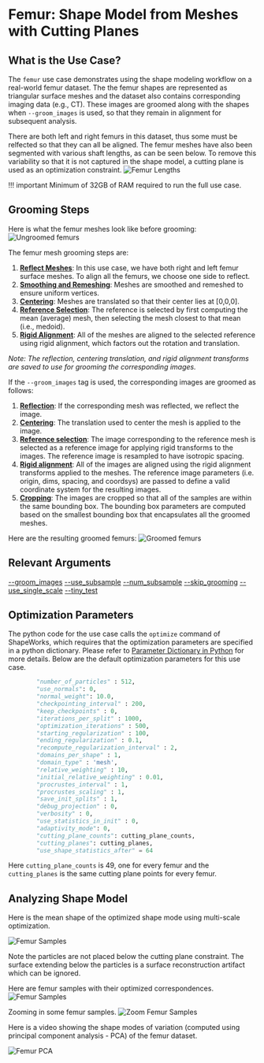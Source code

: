 # Femur: Shape Model from Meshes with Cutting Planes

## What is the Use Case?

The `femur` use case demonstrates using the shape modeling workflow on a real-world femur dataset. The the femur shapes are represented as triangular surface meshes and the dataset also contains corresponding imaging data (e.g., CT). These images are groomed along with the shapes when `--groom_images` is used, so that they remain in alignment for subsequent analysis.

There are both left and right femurs in this dataset, thus some must be relfected so that they can all be aligned. The femur meshes have also been segmented with various shaft lengths, as can be seen below. To remove this variability so that it is not captured in the shape model, a cutting plane is used as an optimization constraint.
![Femur Lengths](../../img/use-cases/femurLengths.png)

!!! important 
    Minimum of 32GB of RAM required to run the full use case.

## Grooming Steps

Here is what the femur meshes look like before grooming:
![Ungroomed femurs](../../img/use-cases/femur_ungroomed.png)

The femur mesh grooming steps are:

1. [**Reflect Meshes**](../../workflow/groom.md#reflect-meshes): In this use case, we have both right and left femur surface meshes. To align all the femurs, we choose one side to reflect.
2. [**Smoothing and Remeshing**](../../workflow/groom.md#remesh): Meshes are smoothed and remeshed to ensure uniform vertices.
3. [**Centering**](../../workflow/groom.md#aligning-meshes): Meshes are translated so that their center lies at [0,0,0].
4. [**Reference Selection**](../../workflow/groom.md#aligning-meshes): The reference is selected by first computing the mean (average) mesh, then selecting the mesh closest to that mean (i.e., medoid).
5. [**Rigid Alignment**](../../workflow/groom.md#aligning-meshes): All of the meshes are aligned to the selected reference using rigid alignment, which factors out the rotation and translation. 

*Note: The reflection, centering translation, and rigid alignment transforms are saved to use for grooming the corresponding images.*

If the `--groom_images` tag is used, the corresponding images are groomed as follows:

1. [**Reflection**](../../workflow/groom.md#reflect-meshes): If the corresponding mesh was reflected, we reflect the image.
2. [**Centering**](../../workflow/groom.md#aligning-segmentations): The translation used to center the mesh is applied to the image.
3. [**Reference selection**](../../workflow/groom.md#resampling-images-and-segmentations): The image corresponding to the reference mesh is selected as a reference image for applying rigid transforms to the images. The reference image is resampled to have isotropic spacing.
4. [**Rigid alignment**](../../workflow/groom.md#aligning-segmentations): All of the images are aligned using the rigid alignment transforms applied to the meshes. The reference image parameters (i.e. origin, dims, spacing, and coordsys) are passed to define a valid coordinate system for the resulting images.
5. [**Cropping**](../../workflow/groom.md#cropping-and-padding-segmentations): The images are cropped so that all of the samples are within the same bounding box. The bounding box parameters are computed based on the smallest bounding box that encapsulates all the groomed meshes.

Here are the resulting groomed femurs:
![Groomed femurs](../../img/use-cases/femur_groomed.png)

## Relevant Arguments
[--groom_images](../use-cases.md#-groom_images)
[--use_subsample](../use-cases.md#-use_subsample)
[--num_subsample](../use-cases.md#-use_subsample)
[--skip_grooming](../use-cases.md#-skip_grooming)
[--use_single_scale](../use-cases.md#-use_single_scale)
[--tiny_test](../use-cases.md#-tiny_test)

## Optimization Parameters
The python code for the use case calls the `optimize` command of ShapeWorks, which requires that the optimization parameters are specified in a python dictionary. Please refer to [Parameter Dictionary in Python](../../workflow/optimize.md#parameter-dictionary-in-python) for more details. 
Below are the default optimization parameters for this use case.
```python        
        "number_of_particles" : 512,
        "use_normals": 0,
        "normal_weight": 10.0,
        "checkpointing_interval" : 200,
        "keep_checkpoints" : 0,
        "iterations_per_split" : 1000,
        "optimization_iterations" : 500,
        "starting_regularization" : 100,
        "ending_regularization" : 0.1,
        "recompute_regularization_interval" : 2,
        "domains_per_shape" : 1,
        "domain_type" : 'mesh',
        "relative_weighting" : 10,
        "initial_relative_weighting" : 0.01,
        "procrustes_interval" : 1,
        "procrustes_scaling" : 1,
        "save_init_splits" : 1,
        "debug_projection" : 0,
        "verbosity" : 0,
        "use_statistics_in_init" : 0,
        "adaptivity_mode": 0,
        "cutting_plane_counts": cutting_plane_counts,
        "cutting_planes": cutting_planes,
        "use_shape_statistics_after" = 64
```

Here `cutting_plane_counts` is 49, one for every femur and the `cutting_planes` is the same cutting plane points for every femur.

## Analyzing Shape Model        
Here is the mean shape of the optimized shape mode using multi-scale optimization.

![Femur Samples](../../img/use-cases/femur_mean.png)

Note the particles are not placed below the cutting plane constraint. The surface extending below the particles is a surface reconstruction artifact which can be ignored.

Here are femur samples with their optimized correspondences.
![Femur Samples](../../img/use-cases/femur_samples.png)

Zooming in some femur samples.
![Zoom Femur Samples](../../img/use-cases/femur_samples_zoom.png)

Here is a video showing the shape modes of variation (computed using principal component analysis - PCA) of the femur dataset.

![Femur PCA](https://sci.utah.edu/~shapeworks/doc-resources/gifs/femur_pca.gif)